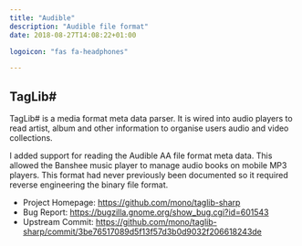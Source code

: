 ```yaml
---
title: "Audible"
description: "Audible file format"
date: 2018-08-27T14:08:22+01:00

logoicon: "fas fa-headphones"

---
```


## TagLib\#

TagLib\# is a media format meta data parser. It is wired into audio players to read artist, album and other information to organise users audio and video collections.

I added support for reading the Audible AA file format meta data. This allowed the Banshee music player to manage audio books on mobile MP3 players. This format had never previously been documented so it required reverse engineering the binary file format.

* Project Homepage: https://github.com/mono/taglib-sharp
* Bug Report: https://bugzilla.gnome.org/show_bug.cgi?id=601543
* Upstream Commit: https://github.com/mono/taglib-sharp/commit/3be76517089d5f13f57d3b0d9032f206618243de
